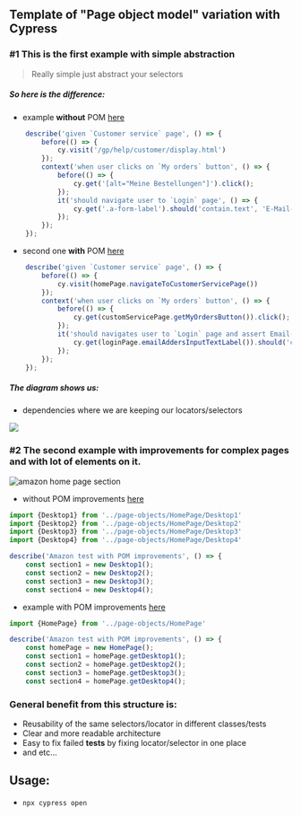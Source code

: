 Template of "Page object model" variation with Cypress
---------------

### #1 This is the first example with simple abstraction
> Really simple just abstract your selectors

##### So here is the difference:
- example **without** POM [here](https://github.com/Ebazhanov/page-object-model-cypress-simple/blob/master/cypress/e2e/exampleWithoutPOM.js)
```javascript
    describe('given `Customer service` page', () => {
        before(() => {
            cy.visit('/gp/help/customer/display.html')
        });
        context('when user clicks on `My orders` button', () => {
            before(() => {
                cy.get('[alt="Meine Bestellungen"]').click();
            });
            it('should navigate user to `Login` page', () => {
                cy.get('.a-form-label').should('contain.text', 'E-Mail-Adresse');
            });
        });
    });
```

- second one **with** POM [here](https://github.com/Ebazhanov/page-object-model-cypress-simple/blob/master/cypress/e2e/exampleWithPOM.js)
```javascript
    describe('given `Customer service` page', () => {
        before(() => {
            cy.visit(homePage.navigateToCustomerServicePage())
        });
        context('when user clicks on `My orders` button', () => {
            before(() => {
                cy.get(customServicePage.getMyOrdersButton()).click();
            });
            it('should navigates user to `Login` page and assert Email-Address input label', () => {
                cy.get(loginPage.emailAddersInputTextLabel()).should('contain.text', 'E-Mail-Adresse');
            });
        });
    });
```

##### The diagram shows us:
- dependencies where we are keeping our locators/selectors
<img src="https://monosnap.com/image/nw7GXXmrnoTxFqLOVrn6VKMuzMjUcC"/>

### #2 The second example with improvements for complex pages and with lot of elements on it.
![amazon home page section](chrome-capture.gif)
- without POM improvements [here](https://github.com/Ebazhanov/page-object-model-cypress-simple/blob/master/cypress/e2e/PomWithoutImprovments.js)
```javascript
import {Desktop1} from '../page-objects/HomePage/Desktop1'
import {Desktop2} from '../page-objects/HomePage/Desktop2'
import {Desktop3} from '../page-objects/HomePage/Desktop3'
import {Desktop4} from '../page-objects/HomePage/Desktop4'

describe('Amazon test with POM improvements', () => {
    const section1 = new Desktop1();
    const section2 = new Desktop2();
    const section3 = new Desktop3();
    const section4 = new Desktop4();
```

- example with POM improvements [here](https://github.com/Ebazhanov/page-object-model-cypress-simple/blob/master/cypress/e2e/PomWithImprovments.js)
```javascript
import {HomePage} from '../page-objects/HomePage'

describe('Amazon test with POM improvements', () => {
    const homePage = new HomePage();
    const section1 = homePage.getDesktop1();
    const section2 = homePage.getDesktop2();
    const section3 = homePage.getDesktop3();
    const section4 = homePage.getDesktop4();
```

### General benefit from this structure is: 
- Reusability of the same selectors/locator in different classes/tests
- Clear and more readable architecture
- Easy to fix failed **tests** by fixing locator/selector in one place
- and etc... 

## Usage: 
- `npx cypress open`

